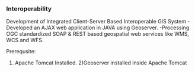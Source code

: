 ### Interoperability
Development of Integrated Client-Server Based Interoperable GIS System
-Developed an AJAX web application in JAVA using Geoserver.
-Processing OGC standardized SOAP & REST based geospatial web services like WMS, WCS and WFS.

Prerequsite:
1) Apache Tomcat Installed.
2)Geoserver installed inside Apache Tomcat




